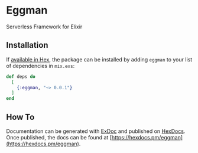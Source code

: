 # Eggman

Serverless Framework for Elixir

## Installation

If [available in Hex](https://hex.pm/docs/publish), the package can be installed
by adding `eggman` to your list of dependencies in `mix.exs`:

```elixir
def deps do
  [
    {:eggman, "~> 0.0.1"}
  ]
end
```

## How To

Documentation can be generated with [ExDoc](https://github.com/elixir-lang/ex_doc)
and published on [HexDocs](https://hexdocs.pm). Once published, the docs can
be found at [https://hexdocs.pm/eggman](https://hexdocs.pm/eggman).
